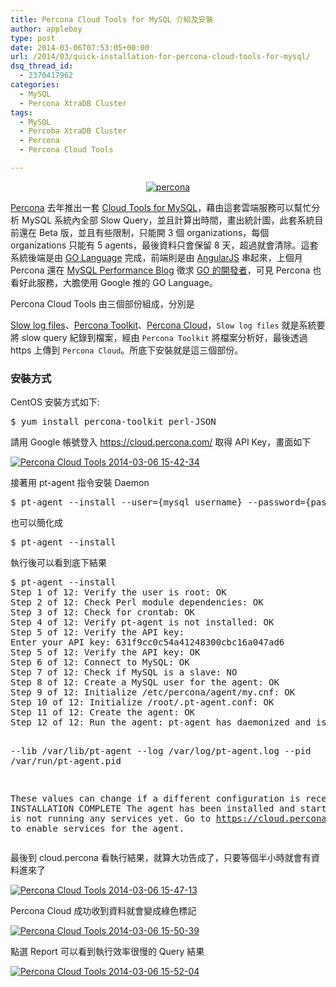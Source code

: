 ```yaml
---
title: Percona Cloud Tools for MySQL 介紹及安裝
author: appleboy
type: post
date: 2014-03-06T07:53:05+00:00
url: /2014/03/quick-installation-for-percona-cloud-tools-for-mysql/
dsq_thread_id:
  - 2370417962
categories:
  - MySQL
  - Percona XtraDB Cluster
tags:
  - MySQL
  - Percoba XtraDB Cluster
  - Percona
  - Percona Cloud Tools

---
```

<div style="margin:0 auto; text-align:center">
  <a href="https://www.flickr.com/photos/appleboy/12023069753/" title="percona by appleboy46, on Flickr"><img src="https://i1.wp.com/farm4.staticflickr.com/3820/12023069753_de60d0c86d_m.jpg?resize=240%2C234&#038;ssl=1" alt="percona" data-recalc-dims="1" /></a>
</div>

[Percona][1] 去年推出一套 [Cloud Tools for MySQL][2]，藉由這套雲端服務可以幫忙分析 MySQL 系統內全部 Slow Query，並且計算出時間，畫出統計圖，此套系統目前還在 Beta 版，並且有些限制，只能開 3 個 organizations，每個 organizations 只能有 5 agents，最後資料只會保留 8 天，超過就會清除。這套系統後端是由 [GO Language][3] 完成，前端則是由 [AngularJS][4] 串起來，上個月 Percona 還在 [MySQL Performance Blog][5] 徵求 [GO 的開發者][6]，可見 Percona 也看好此服務，大膽使用 Google 推的 GO Language。

<!--more--> Percona Cloud Tools 由三個部份組成，分別是 

[Slow log files][7]、[Percona Toolkit][8]、[Percona Cloud][2]，`Slow log files` 就是系統要將 slow query 紀錄到檔案，經由 `Percona Toolkit` 將檔案分析好，最後透過 https 上傳到 `Percona Cloud`。所底下安裝就是這三個部份。

### 安裝方式

CentOS 安裝方式如下:

<div>
  <pre class="brush: bash; title: ; notranslate" title="">$ yum install percona-toolkit perl-JSON</pre>
</div>

請用 Google 帳號登入 https://cloud.percona.com/ 取得 API Key，畫面如下

[<img src="https://i0.wp.com/farm8.staticflickr.com/7390/12965200114_ca66c5f8e0_o.png?resize=594%2C352&#038;ssl=1" alt="Percona Cloud Tools 2014-03-06 15-42-34" data-recalc-dims="1" />][9]

接著用 pt-agent 指令安裝 Daemon

<div>
  <pre class="brush: bash; title: ; notranslate" title="">$ pt-agent --install --user={mysql username} --password={password} --api-key={API Key copied from web site}</pre>
</div>

也可以簡化成

<div>
  <pre class="brush: bash; title: ; notranslate" title="">$ pt-agent --install</pre>
</div>

執行後可以看到底下結果

<div>
  <pre class="brush: bash; title: ; notranslate" title="">$ pt-agent --install
Step 1 of 12: Verify the user is root: OK
Step 2 of 12: Check Perl module dependencies: OK
Step 3 of 12: Check for crontab: OK
Step 4 of 12: Verify pt-agent is not installed: OK
Step 5 of 12: Verify the API key:
Enter your API key: 631f9cc0c54a41248300cbc16a047ad6
Step 5 of 12: Verify the API key: OK
Step 6 of 12: Connect to MySQL: OK
Step 7 of 12: Check if MySQL is a slave: NO
Step 8 of 12: Create a MySQL user for the agent: OK
Step 9 of 12: Initialize /etc/percona/agent/my.cnf: OK
Step 10 of 12: Initialize /root/.pt-agent.conf: OK
Step 11 of 12: Create the agent: OK
Step 12 of 12: Run the agent: pt-agent has daemonized and is running as PID 22791:

  --lib /var/lib/pt-agent
  --log /var/log/pt-agent.log
  --pid /var/run/pt-agent.pid

These values can change if a different configuration is received.
OK
INSTALLATION COMPLETE
The agent has been installed and started, but it is not running any services yet.  Go to https://cloud.percona.com/agents#xxx to enable services for the agent.</pre>
</div>

最後到 cloud.percona 看執行結果，就算大功告成了，只要等個半小時就會有資料進來了

[<img src="https://i1.wp.com/farm3.staticflickr.com/2522/12964973573_1bc3ee8d3f_z.jpg?resize=640%2C252&#038;ssl=1" alt="Percona Cloud Tools 2014-03-06 15-47-13" data-recalc-dims="1" />][10]

Percona Cloud 成功收到資料就會變成綠色標記

[<img src="https://i2.wp.com/farm3.staticflickr.com/2176/12965014173_69097e27ce_o.png?resize=435%2C450&#038;ssl=1" alt="Percona Cloud Tools 2014-03-06 15-50-39" data-recalc-dims="1" />][11]

點選 Report 可以看到執行效率很慢的 Query 結果

[<img src="https://i2.wp.com/farm8.staticflickr.com/7309/12965031193_e207bc6553_z.jpg?resize=640%2C315&#038;ssl=1" alt="Percona Cloud Tools 2014-03-06 15-52-04" data-recalc-dims="1" />][12]

 [1]: https://www.percona.com
 [2]: https://cloud.percona.com
 [3]: http://golang.org/
 [4]: http://angularjs.org/
 [5]: http://www.mysqlperformanceblog.com
 [6]: http://www.mysqlperformanceblog.com/2014/01/20/percona-hiring-go-back-end-engineer/
 [7]: http://dev.mysql.com/doc/refman/5.5/en/slow-query-log.html
 [8]: http://www.percona.com/software/percona-toolkit
 [9]: https://www.flickr.com/photos/appleboy/12965200114/ "Percona Cloud Tools 2014-03-06 15-42-34 by appleboy46, on Flickr"
 [10]: https://www.flickr.com/photos/appleboy/12964973573/ "Percona Cloud Tools 2014-03-06 15-47-13 by appleboy46, on Flickr"
 [11]: https://www.flickr.com/photos/appleboy/12965014173/ "Percona Cloud Tools 2014-03-06 15-50-39 by appleboy46, on Flickr"
 [12]: https://www.flickr.com/photos/appleboy/12965031193/ "Percona Cloud Tools 2014-03-06 15-52-04 by appleboy46, on Flickr"